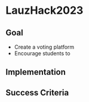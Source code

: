 # LauzHack2023

## Goal
- Create a voting platform
- Encourage students to 

## Implementation

## Success Criteria


